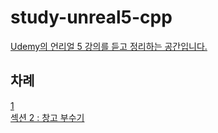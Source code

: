# study-unreal5-cpp  
[Udemy의 언리얼 5 강의를 듣고 정리하는 공간입니다.](https://www.udemy.com/course/unrealcourse-korean/)  

## 차례  
[1]()  
[섹션 2 : 창고 부수기](https://github.com/yndoo/study-unreal5-cpp/blob/main/doc/section%202%20%3A%20%EC%B0%BD%EA%B3%A0%20%EB%B6%80%EC%88%98%EA%B8%B0.md)  
